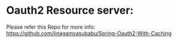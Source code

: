 # Oauth2 Resource server:

Please refer this Repo for more info: https://github.com/jinagamvasubabu/Spring-Oauth2-With-Caching

